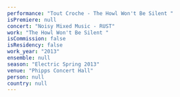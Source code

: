 ```yaml
---
performance: "Tout Croche - The Howl Won't Be Silent "
isPremiere: null
concert: "Noisy Mixed Music - RUST"
work: "The Howl Won't Be Silent "
isCommission: false
isResidency: false
work_year: "2013"
ensemble: null
season: "Electric Spring 2013"
venue: "Phipps Concert Hall"
person: null
country: null
---
```


